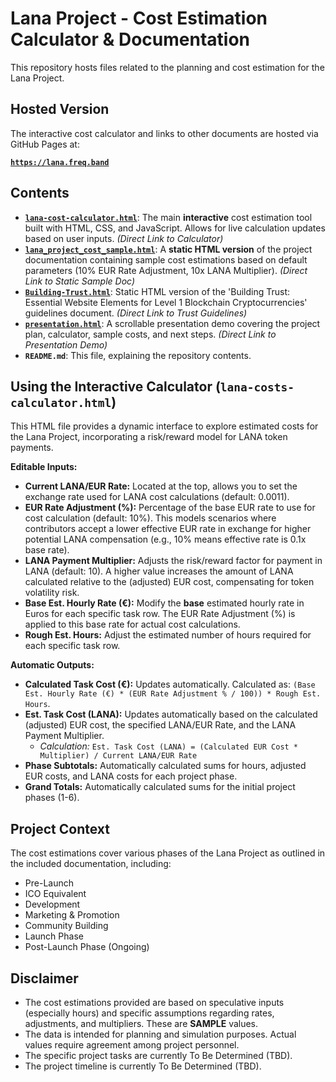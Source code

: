 # Lana Project - Cost Estimation Calculator & Documentation

This repository hosts files related to the planning and cost estimation for the Lana Project.

## Hosted Version

The interactive cost calculator and links to other documents are hosted via GitHub Pages at:

**[`https://lana.freq.band`](https://lana.freq.band/lana-project-planning/)**

## Contents

* **[`lana-cost-calculator.html`](https://lana.freq.band/lana-project-planning/lana-cost-calculator.html)**: The main **interactive** cost estimation tool built with HTML, CSS, and JavaScript. Allows for live calculation updates based on user inputs. *(Direct Link to Calculator)*
* **[`lana_project_cost_sample.html`](https://lana.freq.band/lana-project-planning/lana_project_cost_sample.html)**: A **static HTML version** of the project documentation containing sample cost estimations based on default parameters (10% EUR Rate Adjustment, 10x LANA Multiplier). *(Direct Link to Static Sample Doc)*
* **[`Building-Trust.html`](https://lana.freq.band/lana-project-planning/Building-Trust.html)**: Static HTML version of the 'Building Trust: Essential Website Elements for Level 1 Blockchain Cryptocurrencies' guidelines document. *(Direct Link to Trust Guidelines)*
* **[`presentation.html`](https://lana.freq.band/lana-project-planning/presentation.html)**: A scrollable presentation demo covering the project plan, calculator, sample costs, and next steps. *(Direct Link to Presentation Demo)*
* **`README.md`**: This file, explaining the repository contents.

## Using the Interactive Calculator (`lana-costs-calculator.html`)

This HTML file provides a dynamic interface to explore estimated costs for the Lana Project, incorporating a risk/reward model for LANA token payments.

**Editable Inputs:**

* **Current LANA/EUR Rate:** Located at the top, allows you to set the exchange rate used for LANA cost calculations (default: 0.0011).
* **EUR Rate Adjustment (%):** Percentage of the base EUR rate to use for cost calculation (default: 10%). This models scenarios where contributors accept a lower effective EUR rate in exchange for higher potential LANA compensation (e.g., 10% means effective rate is 0.1x base rate).
* **LANA Payment Multiplier:** Adjusts the risk/reward factor for payment in LANA (default: 10). A higher value increases the amount of LANA calculated relative to the (adjusted) EUR cost, compensating for token volatility risk.
* **Base Est. Hourly Rate (€):** Modify the **base** estimated hourly rate in Euros for each specific task row. The EUR Rate Adjustment (%) is applied to this base rate for actual cost calculations.
* **Rough Est. Hours:** Adjust the estimated number of hours required for each specific task row.

**Automatic Outputs:**

* **Calculated Task Cost (€):** Updates automatically. Calculated as: `(Base Est. Hourly Rate (€) * (EUR Rate Adjustment % / 100)) * Rough Est. Hours`.
* **Est. Task Cost (LANA):** Updates automatically based on the calculated (adjusted) EUR cost, the specified LANA/EUR Rate, and the LANA Payment Multiplier.
    * *Calculation:* `Est. Task Cost (LANA) = (Calculated EUR Cost * Multiplier) / Current LANA/EUR Rate`
* **Phase Subtotals:** Automatically calculated sums for hours, adjusted EUR costs, and LANA costs for each project phase.
* **Grand Totals:** Automatically calculated sums for the initial project phases (1-6).

## Project Context

The cost estimations cover various phases of the Lana Project as outlined in the included documentation, including:

* Pre-Launch
* ICO Equivalent
* Development
* Marketing & Promotion
* Community Building
* Launch Phase
* Post-Launch Phase (Ongoing)

## Disclaimer

* The cost estimations provided are based on speculative inputs (especially hours) and specific assumptions regarding rates, adjustments, and multipliers. These are **SAMPLE** values.
* The data is intended for planning and simulation purposes. Actual values require agreement among project personnel.
* The specific project tasks are currently To Be Determined (TBD).
* The project timeline is currently To Be Determined (TBD).